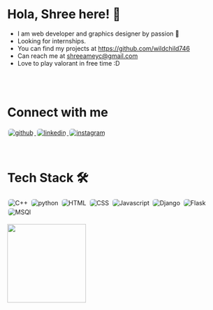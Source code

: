 # Hola, Shree here! 👋

- I am web developer and graphics designer by passion 🚀
- Looking for internships.
- You can find my projects at https://github.com/wildchild746
- Can reach me at shreeameyc@gmail.com
- Love to play valorant in free time :D 

<br>
<br>

# Connect with me  

<div>
<a href="https://github.com/wildchild746" target="_blank">
<img src=https://img.shields.io/badge/github-%2324292e.svg?&style=for-the-badge&logo=github&logoColor=white alt=github style="margin: 2px;border-radius:5px" />
</a>
<a href="https://www.linkedin.com/in/shree-chatane-a202231b1/" target="_blank">
<img src=https://img.shields.io/badge/linkedin-%231E77B5.svg?&style=for-the-badge&logo=linkedin&logoColor=white alt=linkedin style="margin: 2px;border-radius:5px" />
</a>
<a href="https://www.instagram.com/_shree_chatane/" target="_blank">
<img src=https://img.shields.io/badge/Instagram-E4405F?style=for-the-badge&logo=instagram&logoColor=white
 alt=instagram style="margin: 2px;border-radius:5px" />
</a> 
</div>  

<br>
<br>

# Tech Stack 🛠 
<img src="https://img.shields.io/badge/C%2B%2B-00599C?style=for-the-badge&logo=c%2B%2B&logoColor=white" alt=C++ style="margin: 2px; border-radius:5px"/>
<img src="https://img.shields.io/badge/Python-3776AB?style=for-the-badge&logo=python&logoColor=white" alt=python style="margin: 2px; border-radius:5px"/>
<img src="https://img.shields.io/badge/HTML5-E34F26?style=for-the-badge&logo=html5&logoColor=white" alt=HTML style="margin: 2px; border-radius:5px"/>
<img src="https://img.shields.io/badge/CSS3-1572B6?style=for-the-badge&logo=css3&logoColor=white" alt=CSS style="margin: 2px; border-radius:5px"/>
<img src="https://img.shields.io/badge/JavaScript-323330?style=for-the-badge&logo=javascript&logoColor=F7DF1E" alt=Javascript style="margin: 2px; border-radius:5px"/>
<img src="https://img.shields.io/badge/Django-092E20?style=for-the-badge&logo=django&logoColor=white" alt=Django style="margin: 2px; border-radius:5px"/>
<img src="https://img.shields.io/badge/Flask-000000?style=for-the-badge&logo=flask&logoColor=white" alt=Flask style="margin: 2px; border-radius:5px"/>
<img src="https://img.shields.io/badge/MySQL-00000F?style=for-the-badge&logo=mysql&logoColor=white" alt=MSQl style="margin: 2px; border-radius:5px"/>

<br>
<br>
<img height="180em" src="https://github-readme-stats.vercel.app/api/top-langs/?username=wildchild746&theme=buefy&layout=compact" />
</a>
